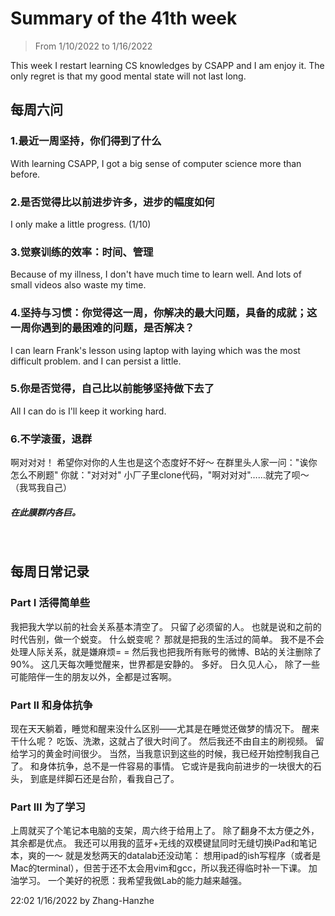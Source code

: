 # Summary of the 41th week
> From 1/10/2022 to 1/16/2022

This week I restart learning CS knowledges by CSAPP and I am enjoy it.
The only regret is that my good mental state will not last long.

## 每周六问

### 1.最近一周坚持，你们得到了什么

With learning CSAPP, I got a big sense of computer science more than before.

### 2.是否觉得比以前进步许多，进步的幅度如何

I only make a little progress. (1/10)

### 3.觉察训练的效率：时间、管理

Because of my illness, I don't have much time to learn well.
And lots of small videos also waste my time.

### 4.坚持与习惯：你觉得这一周，你解决的最大问题，具备的成就；这一周你遇到的最困难的问题，是否解决？

I can learn Frank's lesson using laptop with laying which was the most difficult problem.
and I can persist a little.

### 5.你是否觉得，自己比以前能够坚持做下去了

All I can do is I'll keep it working hard.

### 6.不学滚蛋，退群
    
啊对对对！
希望你对你的人生也是这个态度好不好～
在群里头人家一问："诶你怎么不刷题"
你就："对对对"
小厂子里clone代码，"啊对对对"……就完了呗～
（我骂我自己）
##### 在此膜群内各巨。
<br>

## 每周日常记录

### Part I 活得简单些

我把我大学以前的社会关系基本清空了。
只留了必须留的人。
也就是说和之前的时代告别，做一个蜕变。
什么蜕变呢？
那就是把我的生活过的简单。
我不是不会处理人际关系，就是嫌麻烦= =
然后我也把我所有账号的微博、B站的关注删除了90%。
这几天每次睡觉醒来，世界都是安静的。
多好。
日久见人心，
除了一些可能陪伴一生的朋友以外，全都是过客啊。

### Part II 和身体抗争

现在天天躺着，睡觉和醒来没什么区别——尤其是在睡觉还做梦的情况下。
醒来干什么呢？
吃饭、洗漱，这就占了很大时间了。
然后我还不由自主的刷视频。
留给学习的黄金时间很少。
当然，当我意识到这些的时候，我已经开始控制我自己了。
和身体抗争，总不是一件容易的事情。
它或许是我向前进步的一块很大的石头，
到底是绊脚石还是台阶，看我自己了。

### Part III 为了学习

上周就买了个笔记本电脑的支架，周六终于给用上了。
除了翻身不太方便之外，其余都是优点。
我还可以用我的蓝牙+无线的双模键鼠同时无缝切换iPad和笔记本，爽的一～
就是发愁两天的datalab还没动笔：
想用ipad的ish写程序（或者是Mac的terminal），但苦于还不太会用vim和gcc，所以我还得临时补一下课。
加油学习。
一个美好的祝愿：我希望我做Lab的能力越来越强。

22:02 1/16/2022 by Zhang-Hanzhe
